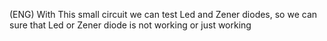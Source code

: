 
(ENG)  With This small circuit we can test Led and Zener diodes, so we can sure that Led or Zener diode is not working or just working 

